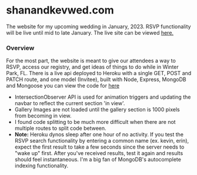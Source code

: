 # shanandkevwed.com

The website for my upcoming wedding in January, 2023.  RSVP functionality will be live until mid to late January.  The live site can be viewed [here.](https://www.shanandkevwed.com)

### Overview
For the most part, the website is meant to give our attendees a way to RSVP, access our registry, and get ideas of things to do while in Winter Park, FL.  There is a live api deployed to Heroku with a single GET, POST and PATCH route, and one model (Invitee), built with Node, Express, MongoDB and Mongoose you can view the code for [here](https://github.com/kblair40/wedding-api)

- IntersectionObserver API is used for animation triggers and updating the navbar to reflect the current section 'in view'.
- Gallery Images are not loaded until the gallery section is 1000 pixels from becoming in view.  
- I found code splitting to be much more difficult when there are not multiple routes to split code between.
- **Note:** Heroku dynos sleep after one hour of no activity.  If you test the RSVP search functionality by entering a common name (ex. kevin, erin), expect the first result to take a few seconds since the server needs to "wake up" first.  After you've received results, test it again and results should feel instantaneous.  I'm a big fan of MongoDB's autocomplete indexing functionality.  